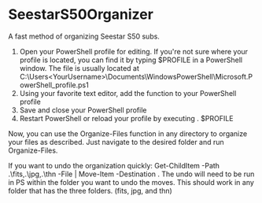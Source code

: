 # SeestarS50Organizer
A fast method of organizing Seestar S50 subs. 

1. Open your PowerShell profile for editing. If you're not sure where your profile is located, you can find it by typing $PROFILE in a PowerShell window. The file is usually located at C:\Users\<YourUsername>\Documents\WindowsPowerShell\Microsoft.PowerShell_profile.ps1
2. Using your favorite text editor, add the function to your PowerShell profile
3. Save and close your PowerShell profile
4. Restart PowerShell or reload your profile by executing . $PROFILE

Now, you can use the Organize-Files function in any directory to organize your files as described. Just navigate to the desired folder and run Organize-Files.

If you want to undo the organization quickly:
  Get-ChildItem -Path .\fits,.\jpg,.\thn -File | Move-Item -Destination .
The undo will need to be run in PS within the folder you want to undo the moves. This should work in any folder that has the three folders. (fits, jpg, and thn)
